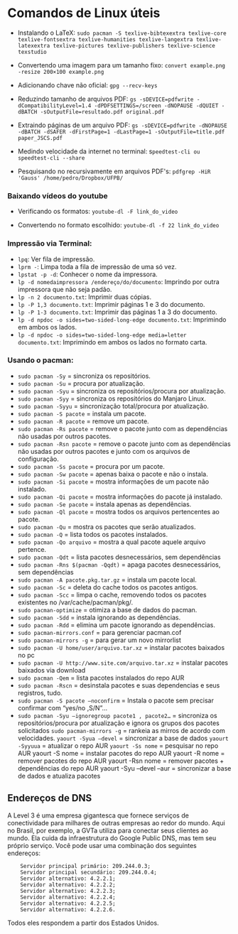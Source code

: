 # Comandos de Linux úteis

+ Instalando o LaTeX: `sudo pacman -S texlive-bibtexextra texlive-core texlive-fontsextra texlive-humanities texlive-langextra texlive-latexextra texlive-pictures texlive-publishers texlive-science texstudio`

+ Convertendo uma imagem para um tamanho fixo: `convert example.png -resize 200×100 example.png`  

+ Adicionando chave não oficial: `gpg --recv-keys`

+ Reduzindo tamanho de arquivos PDF: `gs -sDEVICE=pdfwrite -dCompatibilityLevel=1.4 -dPDFSETTINGS=/screen -dNOPAUSE -dQUIET -dBATCH -sOutputFile=resultado.pdf original.pdf`

+ Extraindo páginas de um arquivo PDF: `gs -sDEVICE=pdfwrite -dNOPAUSE -dBATCH -dSAFER -dFirstPage=1 -dLastPage=1 -sOutputFile=title.pdf paper_JSCS.pdf`

+ Medindo velocidade da internet no terminal: s`peedtest-cli ou speedtest-cli --share` 

+ Pesquisando no recursivamente em arquivos PDF's: `pdfgrep -HiR 'Gauss' /home/pedro/Dropbox/UFPB/`

### Baixando vídeos do youtube

+ Verificando os formatos: `youtube-dl -F link_do_video`

+ Convertendo no formato escolhido: `youtube-dl -f 22 link_do_video`

### Impressão via Terminal:

+ `lpq`: Ver fila de impressão.
+ `lprm -`: Limpa toda a fila de impressão de uma só vez.
+ `lpstat -p -d`: Conhecer o nome da impressora.
+ `lp -d nomedaimpressora /endereço/do/documento`: Imprindo por outra impressora que não seja padão.
+ `lp -n 2 documento.txt`: Imprimir duas cópias.
+ `lp -P 1,3 documento.txt`: Imprimir páginas 1 e 3 do documento.
+ `lp -P 1-3 documento.txt`: Imprimir das páginas 1 a 3 do documento.
+ `lp -d npdoc -o sides=two-sided-long-edge documento.txt`: Imprimindo em ambos os lados.
+ `lp -d npdoc -o sides=two-sided-long-edge media=letter documento.txt`: Imprimindo em ambos os lados no formato carta.

### Usando o pacman:

+ `sudo pacman -Sy` = sincroniza os repositórios.
+ `sudo pacman -Su` = procura por atualização.
+ `sudo pacman -Syu` = sincroniza os repositórios/procura por atualização.
+ `sudo pacman -Syy` = sincroniza os repositórios do Manjaro Linux.
+ `sudo pacman -Syyu` = sincronização total/procura por atualização.
+ `sudo pacman -S pacote` = instala um pacote.
+ `sudo pacman -R pacote` = remove um pacote.
+ `sudo pacman -Rs pacote` = remove o pacote junto com as dependências não usadas por outros pacotes.
+ `sudo pacman -Rsn pacote` = remove o pacote junto com as dependências não usadas por outros pacotes e junto com os arquivos de configuração.
+ `sudo pacman -Ss pacote` = procura por um pacote.
+ `sudo pacman -Sw pacote` = apenas baixa o pacote e não o instala.
+ `sudo pacman -Si pacote` = mostra informações de um pacote não instalado.
+ `sudo pacman -Qi pacote` = mostra informações do pacote já instalado.
+ `sudo pacman -Se pacote` = instala apenas as dependências.
+ `sudo pacman -Ql pacote` = mostra todos os arquivos pertencentes ao pacote.
+ `sudo pacman -Qu` = mostra os pacotes que serão atualizados.
+ `sudo pacman -Q` = lista todos os pacotes instalados.
+ `sudo pacman -Qo arquivo` = mostra a qual pacote aquele arquivo pertence.
+ `sudo pacman -Qdt` = lista pacotes desnecessários, sem dependências
+ `sudo pacman -Rns $(pacman -Qqdt)` = apaga pacotes desnecessários, sem dependências
+ `sudo pacman -A pacote.pkg.tar.gz` = instala um pacote local.
+ `sudo pacman -Sc` = deleta do cache todos os pacotes antigos.
+ `sudo pacman -Scc` = limpa o cache, removendo todos os pacotes existentes no /var/cache/pacman/pkg/.
+ `sudo pacman-optimize` = otimiza a base de dados do pacman.
+ `sudo pacman -Sdd` = instala ignorando as dependências.
+ `sudo pacman -Rdd` = elimina um pacote ignorando as dependências.
+ `sudo pacman-mirrors.conf` = para gerenciar pacman.cof
+ `sudo pacman-mirrors -g` = para gerar um novo mirrorlist
+ `sudo pacman -U home/user/arquivo.tar.xz` = instalar pacotes baixados no pc
+ `sudo pacman -U http://www.site.com/arquivo.tar.xz` = instalar pacotes baixados via download
+ `sudo pacman -Qem` = lista pacotes instalados do repo AUR
+ `sudo pacman -Rscn` = desinstala pacotes e suas dependencias e seus registros, tudo.
+ `sudo pacman -S pacote –noconfirm` = Instala o pacote sem precisar confirmar com “yes/no ,S/N”…
+ `sudo pacman -Syu –ignoregroup pacote1 , pacote2…` = sincroniza os repositórios/procura por atualização e ignora os grupos dos pacotes solicitados
`sudo pacman-mirrors -g` = rankeia as mirros de acordo com velocidades.
`yaourt -Syua –devel` = sincronizar a base de dados
`yaourt -Syyuua` = atualizar o repo AUR
`yaourt -Ss nome` = pesquisar no repo AUR
yaourt -S nome = instalar pacotes do repo AUR
yaourt -R nome = remover pacotes do repo AUR
yaourt -Rsn nome = remover pacotes + dependências do repo AUR
yaourt -Syu –devel –aur = sincronizar a base de dados e atualiza pacotes

## Endereços de DNS

A Level 3 é uma empresa gigantesca que fornece serviços de conectividade para milhares de outras empresas ao redor do mundo. Aqui no Brasil, por exemplo, a GVTa utiliza para conectar seus clientes ao mundo. Ela cuida da infraestrutura do Google Public DNS, mas tem seu próprio serviço. Você pode usar uma combinação dos seguintes endereços:

```
    Servidor principal primário: 209.244.0.3;
    Servidor principal secundário: 209.244.0.4;
    Servidor alternativo: 4.2.2.1;
    Servidor alternativo: 4.2.2.2;
    Servidor alternativo: 4.2.2.3;
    Servidor alternativo: 4.2.2.4;
    Servidor alternativo: 4.2.2.5;
    Servidor alternativo: 4.2.2.6.
```

Todos eles respondem a partir dos Estados Unidos.

